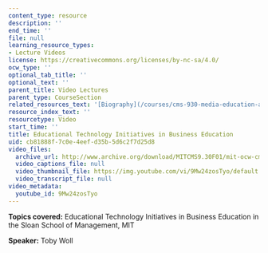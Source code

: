 ```yaml
---
content_type: resource
description: ''
end_time: ''
file: null
learning_resource_types:
- Lecture Videos
license: https://creativecommons.org/licenses/by-nc-sa/4.0/
ocw_type: ''
optional_tab_title: ''
optional_text: ''
parent_title: Video Lectures
parent_type: CourseSection
related_resources_text: '[Biography](/courses/cms-930-media-education-and-the-marketplace-fall-2001/video_galleries/video-lectures/biography)'
resource_index_text: ''
resourcetype: Video
start_time: ''
title: Educational Technology Initiatives in Business Education
uid: cb81888f-7c0e-4eef-d35b-5d6c2f7d25d8
video_files:
  archive_url: http://www.archive.org/download/MITCMS9.30F01/mit-ocw-cms930-toby-03jul2003-220k.mp4
  video_captions_file: null
  video_thumbnail_file: https://img.youtube.com/vi/9Mw24zosTyo/default.jpg
  video_transcript_file: null
video_metadata:
  youtube_id: 9Mw24zosTyo
---
```


**Topics covered:** Educational Technology Initiatives in Business Education in the Sloan School of Management, MIT  
  
**Speaker:** Toby Woll

